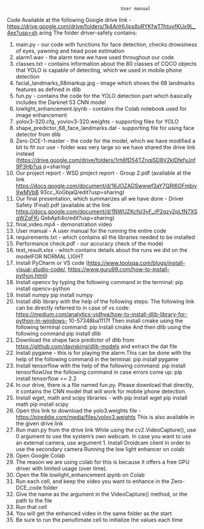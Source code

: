                                               User manual
Code
Available at the following Google drive link -
https://drive.google.com/drive/folders/1k4AnHUjps8oRYKfwT7htuyfKUx9L_4ex?usp=sh
aring
The folder driver-safety contains:
1. main.py - our code with functions for face detection, checks drowsiness of eyes,
yawning and head pose estimation
2. alarm1.wav - the alarm tone we have used throughout our code
3. classes.txt - contains information about the 80 classes of COCO objects that YOLO
is capable of detecting, which we used in mobile phone detection
4. facial_landmarks_68markup.jpg - image which shows the 68 landmarks features
as defined in dlib
5. fun.py - contains the code for the YOLO detection part which basically includes
the Darknet 53 CNN model
6. lowlight_enhancement.ipynb - contains the Colab notebook used for image
enhancement
7. yolov3-320.cfg, yovlov3-320.weights - supporting files for YOLO
8. shape_predictor_68_face_landmarks.dat - supporting file for using face detector
from dlib
9. Zero-DCE-1-master - the code for the model, which we have modified a bit to fit
our use - folder was very large so we have shared the drive link instead
(https://drive.google.com/drive/folders/1rh6fD54TZnqjSD8V2klDfefyJnf9P3Hb?us
p=sharing)
10. Our project report - WSD project report - Group 2.pdf (available at the link
https://docs.google.com/document/d/16JOZADSwwwf3aY7QRI6OFmbiv9wMVbB
93cc_XoGbjaQ/edit?usp=sharing)
11. Our final presentation, which summarizes all we have done - Driver Safety
(Final).pdf (available at the link
https://docs.google.com/document/d/1NWUZKcfsl3yF_rP2qzy2pLfN7XSqWZqFKi
QebApti4o/edit?usp=sharing)
12. final_video.mp4 - demonstration video
13. User manual - A user manual for the running the entire code
14. requirements.txt - which contains all the libraries needed to be installed
15. Performance check.pdf - our accuracy check of the model
16. test_result.xlsx - which contains details about the runs we did on the modelFOR NORMAL LIGHT
1. Install PyCharm or VS code
(https://www.toolsqa.com/blogs/install-visual-studio-code/,
https://www.guru99.com/how-to-install-python.html)
2. Install opencv by typing the following command in the terminal:
pip install opencv-python
3. Install numpy
pip install numpy
4. Install dlib library with the help of the following steps:
The following link can be directly referred to in case of vs code:
https://medium.com/analytics-vidhya/how-to-install-dlib-library-for-python-in-windows-
10-57348ba1117f
Then install cmake using the following terminal command:
pip install cmake
And then dlib using the following command
pip install dlib
5. Download the shape face predictor of dlib from
https://github.com/davisking/dlib-models and extract the dat file
6. Install pygame - this is for playing the alarm.This can be done with the help of the
following command in the terminal:
pip install pygame
7. Install tensorflow with the help of the following command:
pip install tensorflowUse the following command in case errors come up:
pip install tensorflow == 2.2
8. In our drive, there is a file named fun.py. Please download that directly, it
contains the CNN model that will work for mobile phone detection.
9. Install wget, math and scipy libraries - with
pip install wget
pip install math
pip install scipy
10. Open this link to download the yolo3.weights file -
https://pjreddie.com/media/files/yolov3.weights
This is also available in the given drive link
11. Run main.py from the drive link
While using the cv2.VideoCapture(), use 0 argument to use the system’s own webcam. In
case you want to use an external camera, use argument 1. Install Droidcam client in
order to use the secondary camera
Running the low light enhancer on colab
1. Open Google Colab
2. The reason we are using colab for this is because it offers a free GPU driver with
limited usage (over time).
3. Open the file lowlight_enhancement.ipynb on Colab
4. Run each cell, and keep the video you want to enhance in the Zero-DCE_code
folder
5. Give the name as the argument in the VideoCapture() method, or the path to the
file
6. Run that cell
7. You will get the enhanced video in the same folder as the start
8. Be sure to run the penultimate cell to initialize the values each time
